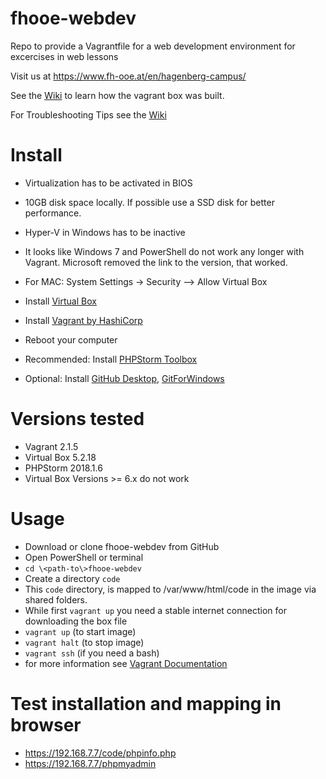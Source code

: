 # fhooe-webdev
Repo to provide a Vagrantfile for a web development environment for excercises in web lessons

Visit us at https://www.fh-ooe.at/en/hagenberg-campus/

See the [Wiki](https://github.com/Digital-Media/hgb-phpdev/wiki) to learn how the vagrant box was built.

For Troubleshooting Tips see the [Wiki](https://github.com/Digital-Media/fhooe-webdev/wiki)


# Install

* Virtualization has to be activated in BIOS
* 10GB disk space locally. If possible use a SSD disk for better performance.
* Hyper-V in Windows has to be inactive
* It looks like Windows 7 and PowerShell do not work any longer with Vagrant. Microsoft removed the link to the version, that worked.
* For MAC: System Settings -> Security --> Allow Virtual Box

* Install [Virtual Box](https://www.virtualbox.org/wiki/Downloads)
* Install [Vagrant by HashiCorp](https://www.vagrantup.com/downloads.html)
* Reboot your computer
* Recommended: Install [PHPStorm Toolbox](https://www.jetbrains.com/toolbox/app/) 
* Optional: Install [GitHub Desktop](https://desktop.github.com/), [GitForWindows](https://gitforwindows.org/)

# Versions tested

* Vagrant 2.1.5
* Virtual Box 5.2.18
* PHPStorm 2018.1.6
* Virtual Box Versions >= 6.x do not work

# Usage

* Download or clone fhooe-webdev from GitHub
* Open PowerShell or terminal
* ``cd \<path-to\>fhooe-webdev`` 
* Create a directory ``code``
* This ``code`` directory, is mapped to /var/www/html/code in the image via shared folders.
* While first ``vagrant up`` you need a stable internet connection for downloading the box file
* ``vagrant up`` (to start image)
* ``vagrant halt`` (to stop image)
* ``vagrant ssh`` (if you need a bash)
* for more information see [Vagrant Documentation](https://www.vagrantup.com/docs/)

# Test installation and mapping in browser

  * https://192.168.7.7/code/phpinfo.php
  * https://192.168.7.7/phpmyadmin

